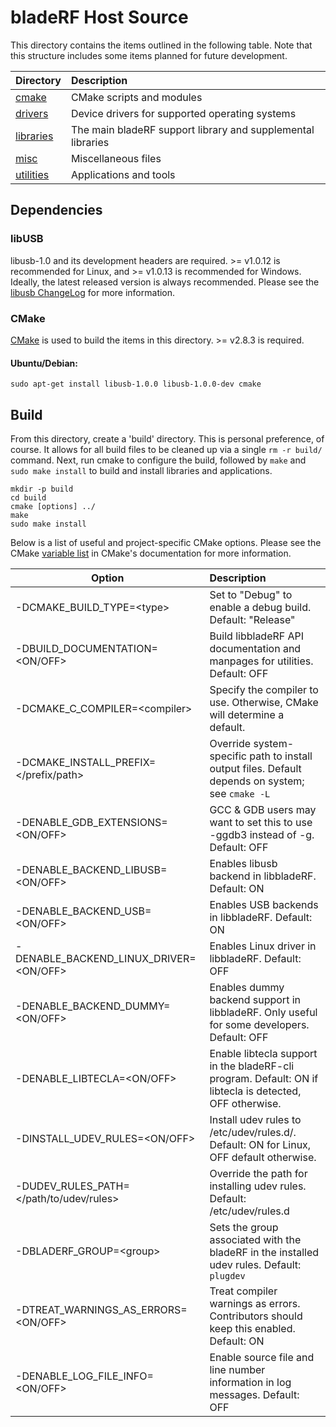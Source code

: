 # bladeRF Host Source #

This directory contains the items outlined in the following table. Note that this structure includes some items planned for future development.

| Directory                     | Description                                                                                       |
| ----------------------------- |:--------------------------------------------------------------------------------------------------|
| [cmake][cmake]                | CMake scripts and modules                                                                         |
| [drivers][drivers]            | Device drivers for supported operating systems                                                    |
| [libraries][libraries]        | The main bladeRF support library and supplemental libraries                                       |
| [misc][misc]                  | Miscellaneous files                                                                               |
| [utilities][utilities]        | Applications and tools

## Dependencies ##

### libUSB ###
libusb-1.0 and its development headers are required. \>= v1.0.12 is recommended for Linux, and \>= v1.0.13 is recommended for Windows. Ideally, the
latest released version is always recommended. Please see the [libusb ChangeLog] for more information.

### CMake ###
[CMake][CMake.org] is used to build the items in this directory.  \>= v2.8.3 is required.

#### Ubuntu/Debian: ####
```sudo apt-get install libusb-1.0.0 libusb-1.0.0-dev cmake```

## Build ##
From this directory, create a 'build' directory. This is personal preference, of course. It allows for all build files to be cleaned up via a single ```rm -r build/``` command.
Next, run cmake to configure the build, followed by ```make``` and ```sudo make install``` to build and install libraries and applications.

```
mkdir -p build
cd build
cmake [options] ../
make
sudo make install
```

Below is a list of useful and project-specific CMake options. Please see the CMake [variable list] in CMake's documentation for
more information.

| Option                                    | Description
| ----------------------------------------- |:----------------------------------------------------------------------------------------------------------|
| -DCMAKE_BUILD_TYPE=\<type\>               | Set <type> to "Debug" to enable a debug build. Default: "Release"                                         |
| -DBUILD_DOCUMENTATION=\<ON/OFF\>          | Build libbladeRF API documentation and manpages for utilities. Default: OFF                               |
| -DCMAKE_C_COMPILER=\<compiler\>           | Specify the compiler to use. Otherwise, CMake will determine a default.                                   |
| -DCMAKE_INSTALL_PREFIX=\</prefix/path\>   | Override system-specific path to install output files.  Default depends on system; see ```cmake -L```     |
| -DENABLE_GDB_EXTENSIONS=\<ON/OFF\>        | GCC & GDB users may want to set this to use -ggdb3 instead of -g. Default: OFF                            |
| -DENABLE_BACKEND_LIBUSB=\<ON/OFF\>        | Enables libusb backend in libbladeRF. Default: ON                                                         |
| -DENABLE_BACKEND_USB=\<ON/OFF\>           | Enables USB backends in libbladeRF.  Default: ON                                                          |
| -DENABLE_BACKEND_LINUX_DRIVER=\<ON/OFF\>  | Enables Linux driver in libbladeRF. Default: OFF                                                          |
| -DENABLE_BACKEND_DUMMY=\<ON/OFF\>         | Enables dummy backend support in libbladeRF.  Only useful for some developers.  Default: OFF              |
| -DENABLE_LIBTECLA=\<ON/OFF\>              | Enable libtecla support in the bladeRF-cli program. Default: ON if libtecla is detected, OFF otherwise.   |
| -DINSTALL_UDEV_RULES=\<ON/OFF\>           | Install udev rules to /etc/udev/rules.d/. Default: ON for Linux, OFF default otherwise.                   |
| -DUDEV_RULES_PATH=\</path/to/udev/rules\> | Override the path for installing udev rules.  Default: /etc/udev/rules.d                                  |
| -DBLADERF_GROUP=\<group\>                 | Sets the group associated with the bladeRF in the installed udev rules. Default: ```plugdev```            |
| -DTREAT_WARNINGS_AS_ERRORS=\<ON/OFF\>     | Treat compiler warnings as errors. Contributors should keep this enabled. Default: ON                     |
| -DENABLE_LOG_FILE_INFO=\<ON/OFF\>         | Enable source file and line number information in log messages. Default: OFF                              |

[cmake]: ./cmake (CMake scripts)
[drivers]: ./drivers (Drivers)
[libraries]: ./libraries (Libraries)
[misc]: ./misc (Miscellaneous)
[utilities]: ./utilities (Utilites)
[libusb ChangeLog]: https://github.com/libusbx/libusbx/blob/master/ChangeLog (libusb ChangeLog)
[CMake.org]: http://www.cmake.org/ (CMake)
[variable list]: http://www.cmake.org/cmake/help/v2.8.11/cmake.html#section_Variables (CMake variables)

